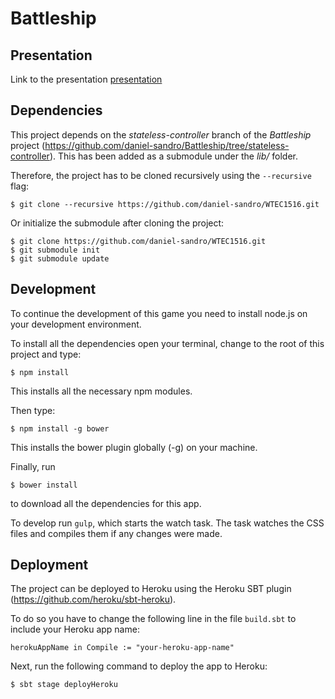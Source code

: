 # Battleship

## Presentation

Link to the presentation [presentation](https://docs.google.com/presentation/d/1Ouwna6XV-nnGf2oqD8lEN9NRdYSNB6G4NPZAu45MpDg/edit?usp=sharing "Klick here to go to the presentation")


## Dependencies

This project depends on the *stateless-controller* branch of the *Battleship* project (https://github.com/daniel-sandro/Battleship/tree/stateless-controller). This has been added as a submodule under the *lib/* folder.

Therefore, the project has to be cloned recursively using the `--recursive` flag:

```
$ git clone --recursive https://github.com/daniel-sandro/WTEC1516.git
```

Or initialize the submodule after cloning the project:

```
$ git clone https://github.com/daniel-sandro/WTEC1516.git
$ git submodule init
$ git submodule update
```

## Development

To continue the development of this game you need to install node.js on your development environment.

To install all the dependencies open your terminal, change to the root of this project and type:

```
$ npm install
```

This installs all the necessary npm modules.

Then type:

```
$ npm install -g bower
```

This installs the bower plugin globally (-g) on your machine.

Finally, run

```
$ bower install
```

to download all the dependencies for this app.


To develop run `gulp`, which starts the watch task. The task watches the CSS files and compiles them if any changes were made.

## Deployment

The project can be deployed to Heroku using the Heroku SBT plugin (https://github.com/heroku/sbt-heroku).

To do so you have to change the following line in the file `build.sbt` to include your Heroku app name:

```
herokuAppName in Compile := "your-heroku-app-name"
```

Next, run the following command to deploy the app to Heroku:

```
$ sbt stage deployHeroku
```
